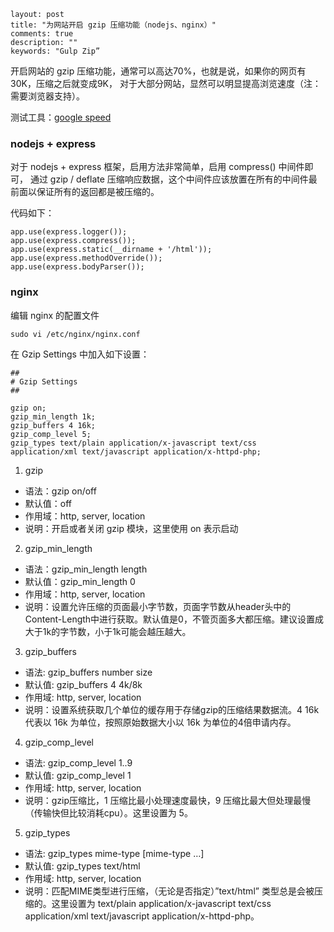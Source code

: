 ```
layout: post
title: "为网站开启 gzip 压缩功能（nodejs、nginx）"
comments: true
description: ""
keywords: "Gulp Zip”
```
开启网站的 gzip 压缩功能，通常可以高达70%，也就是说，如果你的网页有30K，压缩之后就变成9K， 对于大部分网站，显然可以明显提高浏览速度（注：需要浏览器支持）。

测试工具：[google speed](http://developers.google.com/speed/pagespeed/insights/)

### nodejs + express

对于 nodejs + express 框架，启用方法非常简单，启用 compress() 中间件即可， 通过 gzip / deflate 压缩响应数据，这个中间件应该放置在所有的中间件最前面以保证所有的返回都是被压缩的。

代码如下：

```
app.use(express.logger());
app.use(express.compress());
app.use(express.static(__dirname + '/html'));
app.use(express.methodOverride());
app.use(express.bodyParser());
```

### nginx

编辑 nginx 的配置文件

```
sudo vi /etc/nginx/nginx.conf
```

在 Gzip Settings 中加入如下设置：

```
##
# Gzip Settings
##

gzip on;
gzip_min_length 1k;
gzip_buffers 4 16k;
gzip_comp_level 5;
gzip_types text/plain application/x-javascript text/css application/xml text/javascript application/x-httpd-php;
```

1) gzip

- 语法：gzip on/off
- 默认值：off
- 作用域：http, server, location
- 说明：开启或者关闭 gzip 模块，这里使用 on 表示启动


2) gzip_min_length

- 语法：gzip_min_length length
- 默认值：gzip_min_length 0
- 作用域：http, server, location
- 说明：设置允许压缩的页面最小字节数，页面字节数从header头中的Content-Length中进行获取。默认值是0，不管页面多大都压缩。建议设置成大于1k的字节数，小于1k可能会越压越大。

3) gzip_buffers

- 语法: gzip_buffers number size
- 默认值: gzip_buffers 4 4k/8k
- 作用域: http, server, location
- 说明：设置系统获取几个单位的缓存用于存储gzip的压缩结果数据流。4 16k 代表以 16k 为单位，按照原始数据大小以 16k 为单位的4倍申请内存。

4) gzip_comp_level

- 语法: gzip_comp_level 1..9
- 默认值: gzip_comp_level 1
- 作用域: http, server, location
- 说明：gzip压缩比，1 压缩比最小处理速度最快，9 压缩比最大但处理最慢（传输快但比较消耗cpu）。这里设置为 5。


5) gzip_types

- 语法: gzip_types mime-type [mime-type …]
- 默认值: gzip_types text/html
- 作用域: http, server, location
- 说明：匹配MIME类型进行压缩，（无论是否指定）”text/html” 类型总是会被压缩的。这里设置为 text/plain application/x-javascript text/css application/xml text/javascript application/x-httpd-php。